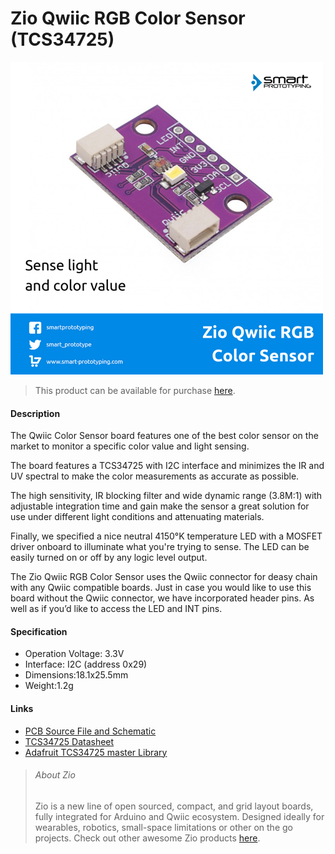 # Zio Qwiic RGB Color Sensor (TCS34725)

![](rgb-color-sensor.png)

> This product can be available for purchase [here](https://www.smart-prototyping.com/Zio-Qwiic-RGB-Color-Sensor-TCS34725).



#### Description

The Qwiic Color Sensor board features one of the best color sensor on the market to monitor a specific color value and light sensing.


The board features a TCS34725 with I2C interface and minimizes the IR and UV spectral to make the color measurements as accurate as possible. 
 
The high sensitivity, IR blocking filter and wide dynamic range (3.8M:1) with adjustable integration time and gain make the sensor a great solution for use under different light conditions and attenuating materials. 
 
Finally, we specified a nice neutral 4150°K temperature LED with a MOSFET driver onboard to illuminate what you're trying to sense. The LED can be easily turned on or off by any logic level output.
 
The Zio Qwiic RGB Color Sensor uses the Qwiic connector for deasy chain with any Qwiic compatible boards. Just in case you would like to use this board without the Qwiic connector, we have incorporated header pins. As well as if you’d like to access the LED and INT pins.
 


#### Specification

* Operation Voltage: 3.3V
* Interface: I2C (address 0x29)
* Dimensions:18.1x25.5mm
* Weight:1.2g


#### Links

* [PCB Source File and Schematic](https://github.com/ZIOCC/Zio-Qwiic-RGB-Color-Sensor-TCS34725)
* [TCS34725 Datasheet](https://ams.com/documents/20143/36005/TCS3472_DS000390_2-00.pdf/)
* [Adafruit TCS34725 master Library](https://github.com/adafruit/Adafruit_TCS34725)






> ###### About Zio
> Zio is a new line of open sourced, compact, and grid layout boards, fully integrated for Arduino and Qwiic ecosystem. Designed ideally for wearables, robotics, small-space limitations or other on the go projects. Check out other awesome Zio products [here](https://www.smart-prototyping.com/Zio).
